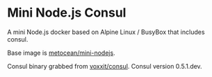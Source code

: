 # Mini Node.js Consul
A mini Node.js docker based on Alpine Linux / BusyBox that includes consul.

Base image is [metocean/mini-nodejs](https://github.com/metocean/docker-mini-nodejs).

Consul binary grabbed from [voxxit/consul](https://github.com/voxxit/dockerfiles/blob/master/consul/Dockerfile). Consul version 0.5.1.dev.